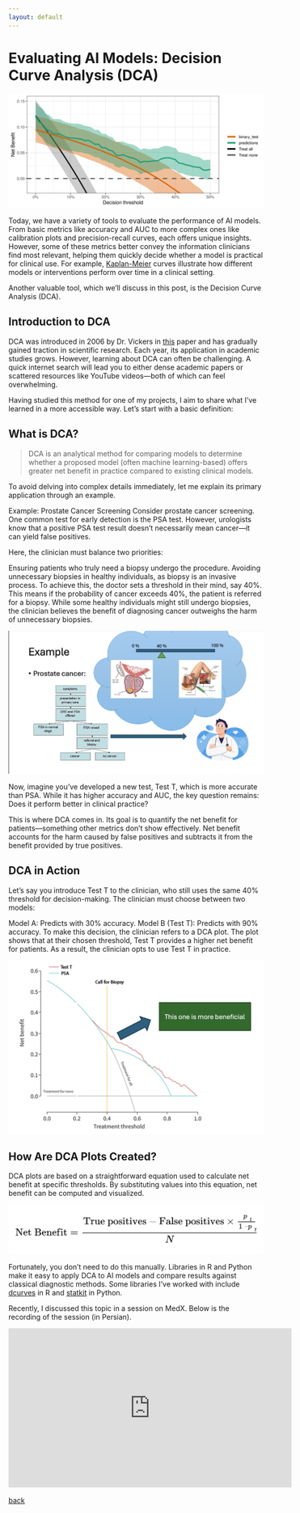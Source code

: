 ```yaml
---
layout: default
---
```


# Evaluating AI Models: Decision Curve Analysis (DCA)

![Evaluating AI Models: Decision Curve Analysis (DCA)](assets/img/post3-cover.png)

Today, we have a variety of tools to evaluate the performance of AI models. From basic metrics like accuracy and AUC to more complex ones like calibration plots and precision-recall curves, each offers unique insights. However, some of these metrics better convey the information clinicians find most relevant, helping them quickly decide whether a model is practical for clinical use. For example, [Kaplan-Meier](https://en.wikipedia.org/wiki/Kaplan%E2%80%93Meier_estimator) curves illustrate how different models or interventions perform over time in a clinical setting.

Another valuable tool, which we’ll discuss in this post, is the Decision Curve Analysis (DCA).

## Introduction to DCA

DCA was introduced in 2006 by Dr. Vickers in [this](https://journals.sagepub.com/doi/10.1177/0272989X06295361) paper and has gradually gained traction in scientific research. Each year, its application in academic studies grows. However, learning about DCA can often be challenging. A quick internet search will lead you to either dense academic papers or scattered resources like YouTube videos—both of which can feel overwhelming.

Having studied this method for one of my projects, I aim to share what I’ve learned in a more accessible way. Let’s start with a basic definition:

## What is DCA?

> DCA is an analytical method for comparing models to determine whether a proposed model (often machine learning-based) offers greater net benefit in practice compared to existing clinical models.

To avoid delving into complex details immediately, let me explain its primary application through an example.

Example: Prostate Cancer Screening
Consider prostate cancer screening. One common test for early detection is the PSA test. However, urologists know that a positive PSA test result doesn’t necessarily mean cancer—it can yield false positives.

Here, the clinician must balance two priorities:

Ensuring patients who truly need a biopsy undergo the procedure.
Avoiding unnecessary biopsies in healthy individuals, as biopsy is an invasive process.
To achieve this, the doctor sets a threshold in their mind, say 40%. This means if the probability of cancer exceeds 40%, the patient is referred for a biopsy. While some healthy individuals might still undergo biopsies, the clinician believes the benefit of diagnosing cancer outweighs the harm of unnecessary biopsies.

![Evaluating AI Models: Decision Curve Analysis (DCA)](assets/img/post3-1.png)

Now, imagine you’ve developed a new test, Test T, which is more accurate than PSA. While it has higher accuracy and AUC, the key question remains: Does it perform better in clinical practice?

This is where DCA comes in. Its goal is to quantify the net benefit for patients—something other metrics don’t show effectively. Net benefit accounts for the harm caused by false positives and subtracts it from the benefit provided by true positives.

## DCA in Action

Let’s say you introduce Test T to the clinician, who still uses the same 40% threshold for decision-making. The clinician must choose between two models:

Model A: Predicts with 30% accuracy.
Model B (Test T): Predicts with 90% accuracy.
To make this decision, the clinician refers to a DCA plot. The plot shows that at their chosen threshold, Test T provides a higher net benefit for patients. As a result, the clinician opts to use Test T in practice.

![Evaluating AI Models: Decision Curve Analysis (DCA)](assets/img/post3-2.png)

## How Are DCA Plots Created?

DCA plots are based on a straightforward equation used to calculate net benefit at specific thresholds. By substituting values into this equation, net benefit can be computed and visualized.

![Evaluating AI Models: Decision Curve Analysis (DCA)](assets/img/post3-3.png)

Fortunately, you don’t need to do this manually. Libraries in R and Python make it easy to apply DCA to AI models and compare results against classical diagnostic methods. Some libraries I’ve worked with include [dcurves](https://cran.r-project.org/web/packages/dcurves/index.html) in R and [statkit](https://hylkedonker.gitlab.io/statkit/) in Python.

Recently, I discussed this topic in a session on MedX. Below is the recording of the session (in Persian).

<iframe width="560" height="315" src="https://www.youtube.com/embed/uByJJADL_WY?si=pho5329idCTITwLt" title="YouTube video player" frameborder="0" allow="accelerometer; autoplay; clipboard-write; encrypted-media; gyroscope; picture-in-picture; web-share" referrerpolicy="strict-origin-when-cross-origin" allowfullscreen></iframe>


[back](./)
